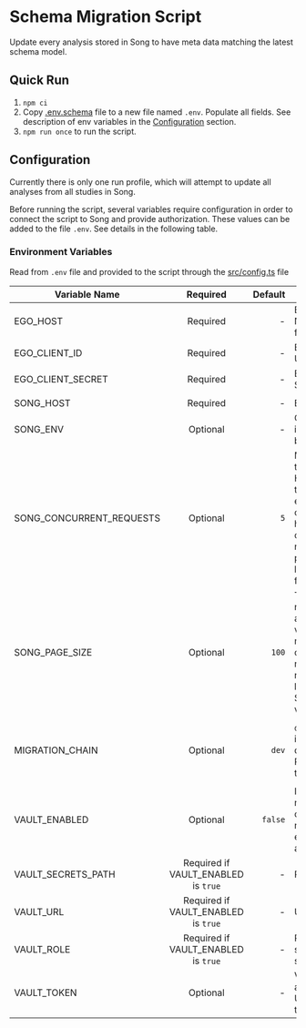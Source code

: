 # Schema Migration Script

Update every analysis stored in Song to have meta data matching the latest schema model.

## Quick Run

1. `npm ci`
1. Copy [.env.schema](./.env.schema) file to a new file named `.env`. Populate all fields. See description of env variables in the [Configuration](#configuration) section.
1. `npm run once` to run the script.

## Configuration

Currently there is only one run profile, which will attempt to update all analyses from all studies in Song.

Before running the script, several variables require configuration in order to connect the script to Song and provide authorization. These values can be added to the file `.env`. See details in the following table.

### Environment Variables

Read from `.env` file and provided to the script through the [src/config.ts](./src/config.ts) file

| Variable Name            |              Required               | Default | Description                                                                                                                                                                                                                                                                                                                                                                  |
| ------------------------ | :---------------------------------: | ------: | ---------------------------------------------------------------------------------------------------------------------------------------------------------------------------------------------------------------------------------------------------------------------------------------------------------------------------------------------------------------------------- |
| EGO_HOST                 |              Required               |       - | Base URL for requests to Ego. Needed to fetch application JWT for Song Update Authorization.                                                                                                                                                                                                                                                                                 |
| EGO_CLIENT_ID            |              Required               |       - | Ego Application client ID, for Song Update Authorization.                                                                                                                                                                                                                                                                                                                    |
| EGO_CLIENT_SECRET        |              Required               |       - | Ego Application client secret, for Song Update Authorization                                                                                                                                                                                                                                                                                                                 |
|                          |                                     |         |                                                                                                                                                                                                                                                                                                                                                                              |
| SONG_HOST                |              Required               |       - | Base URL for requests to Song.                                                                                                                                                                                                                                                                                                                                               |
| SONG_ENV                 |              Optional               |       - | Optional descriptor for log file to indicate which song instance is being used.                                                                                                                                                                                                                                                                                              |
| SONG_CONCURRENT_REQUESTS |              Optional               |     `5` | Maximum number of requests that can be initiated to song. Higher values should complete the update requests faster, but ensure that there is enough capacity on the song service to handle the requests. Too many concurrent requests typically result in frequent timeouts (and possible script crashes) due to limited pool of JDBC connections from Song to its database. |
| SONG_PAGE_SIZE           |              Optional               |   `100` | Total number of analyses returned per paged request for analyses. 100 seems to be a fine value. Increasing this has a negligable effect on script completion time. This will limit the number of concurrent update requests, so make sure this is larger than the SONG_CONCURRENT_REQUESTS value.                                                                            |
|                          |                                     |         |                                                                                                                                                                                                                                                                                                                                                                              |
| MIGRATION_CHAIN          |              Optional               |   `dev` | `dev` or `prod`. The migration chains in each environment are slightly different, so make sure in Production this is set to `prod` or there will be errors                                                                                                                                                                                                                   |
|                          |                                     |         |                                                                                                                                                                                                                                                                                                                                                                              |
| VAULT_ENABLED            |              Optional               | `false` | If set to `true` then secrets will be read from vault. The service will crash if the secrets cannot be retrieved. This will replace the env variables for Ego Client ID and Secret.                                                                                                                                                                                          |
| VAULT_SECRETS_PATH       | Required if VAULT_ENABLED is `true` |       - | Path to vault secrets for this job.                                                                                                                                                                                                                                                                                                                                          |
| VAULT_URL                | Required if VAULT_ENABLED is `true` |       - | URL to reach vault.                                                                                                                                                                                                                                                                                                                                                          |
| VAULT_ROLE               | Required if VAULT_ENABLED is `true` |       - | Role defined in vault that this service can use to read the secrets at the provided path.                                                                                                                                                                                                                                                                                    |
| VAULT_TOKEN              |              Optional               |       - | Vault Token that can be used to authorize reading from vault. Used in place of system provided token.                                                                                                                                                                                                                                                                        |
